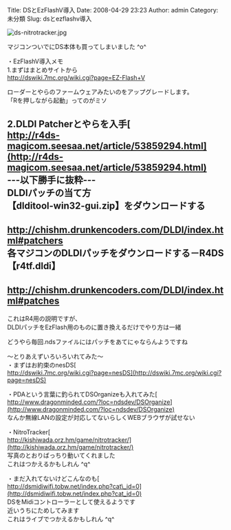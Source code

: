Title: DSとEzFlashV導入
Date: 2008-04-29 23:23
Author: admin
Category: 未分類
Slug: dsとezflashv導入

<span class="mt-enclosure mt-enclosure-image"
style="display: inline;">![ds-nitrotracker.jpg](http://ca5z.info/blog/ds-nitrotracker.jpg)</span>

マジコンついでにDS本体も買ってしまいました \^o\^

<div>

</div>

<!--more-->  
・EzFlashV導入メモ  
1.まずはまとめサイトから  
<http://dswiki.7mc.org/wiki.cgi?page=EZ-Flash+V>

ローダーとやらのファームウェアみたいのをアップグレードします。  
「Rを押しながら起動」ってのがミソ

2.DLDI Patcherとやらを入手[  
http://r4ds-magicom.seesaa.net/article/53859294.html](http://r4ds-magicom.seesaa.net/article/53859294.html)  
---以下勝手に抜粋---  
DLDIパッチの当て方  
【dlditool-win32-gui.zip】をダウンロードする  
　<http://chishm.drunkencoders.com/DLDI/index.html#patchers>  
各マジコンのDLDIパッチをダウンロードする－R4DS【r4tf.dldi】  
　<http://chishm.drunkencoders.com/DLDI/index.html#patches>  
------  
これはR4用の説明ですが、  
DLDIパッチをEzFlash用のものに置き換えるだけでやり方は一緒

どうやら毎回.ndsファイルにはパッチをあてにゃならんようですね

〜とりあえずいろいろいれてみた〜  
・まずはお約束のnesDS[  
http://dswiki.7mc.org/wiki.cgi?page=nesDS](http://dswiki.7mc.org/wiki.cgi?page=nesDS)

・PDAという言葉に釣られてDSOrganizeも入れてみた[  
http://www.dragonminded.com/?loc=ndsdev/DSOrganize](http://www.dragonminded.com/?loc=ndsdev/DSOrganize)  
なんか無線LANの設定が対応してないらしくWEBブラウザが試せない

・NitroTracker[  
http://kishiwada.orz.hm/game/nitrotracker/](http://kishiwada.orz.hm/game/nitrotracker/)  
写真のとおりばっちり動いてくれました  
これはつかえるかもしれん \^q\^

・まだ入れてないけどこんなのも[  
http://dsmidiwifi.tobw.net/index.php?cat\_id=0](http://dsmidiwifi.tobw.net/index.php?cat_id=0)  
DSをMidiコントローラーとして使えるようです  
近いうちにためしてみます  
これはライブでつかえるかもしれん \^q\^
